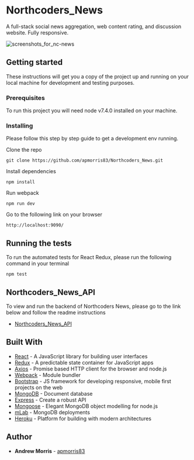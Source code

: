 # Northcoders_News
A full-stack social news aggregation, web content rating, and discussion website. Fully responsive.

![screenshots_for_nc-news](https://cloud.githubusercontent.com/assets/24876693/26062995/86140d84-3984-11e7-9fb3-c3b7c0975582.png)

## Getting started
These instructions will get you a copy of the project up and running on your local machine for development and testing purposes.
### Prerequisites
To run this project you will need node v7.4.0 installed on your machine.
### Installing
Please follow this step by step guide to get a development env running.

Clone the repo
```
git clone https://github.com/apmorris83/Northcoders_News.git
```
Install dependencies
```
npm install
```
Run webpack
```
npm run dev
```
Go to the following link on your browser
```
http://localhost:9090/
```
## Running the tests
To run the automated tests for React Redux, please run the following command in your terminal
```
npm test
```
## Northcoders_News_API
To view and run the backend of Northcoders News, please go to the link below and follow the readme instructions
* [Northcoders_News_API](https://github.com/apmorris83/Northcoders_News_API)
## Built With
* [React](https://facebook.github.io/react/) - A JavaScript library for building user interfaces
* [Redux](http://redux.js.org/) - A predictable state container for JavaScript apps
* [Axios](https://www.npmjs.com/package/axios) - Promise based HTTP client for the browser and node.js
* [Webpack](https://webpack.github.io/docs/) - Module bundler
* [Bootstrap](http://getbootstrap.com/) - JS framework for developing responsive, mobile first projects on the web
* [MongoDB](https://www.mongodb.com/) - Document database
* [Express](https://expressjs.com/) - Create a robust API
* [Mongoose](http://mongoosejs.com/) - Elegant MongoDB object modelling for node.js
* [mLab](https://mlab.com/home) - MongoDB deployments
* [Heroku](https://www.heroku.com/) - Platform for building with modern architectures
## Author
* **Andrew Morris** - [apmorris83](https://github.com/apmorris83)
